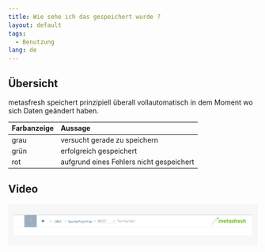 ```yaml
---
title: Wie sehe ich das gespeichert wurde ?
layout: default
tags:
  - Benutzung
lang: de
---
```


## Übersicht

metasfresh speichert prinzipiell überall vollautomatisch in dem Moment wo sich Daten geändert haben.

| Farbanzeige     | Aussage    |
| :------------- | :------------- |
| grau       | versucht gerade zu speichern       |
| grün |  erfolgreich gespeichert|
| rot | aufgrund eines Fehlers nicht gespeichert

## Video

![](assets/saveindicator2.gif)
